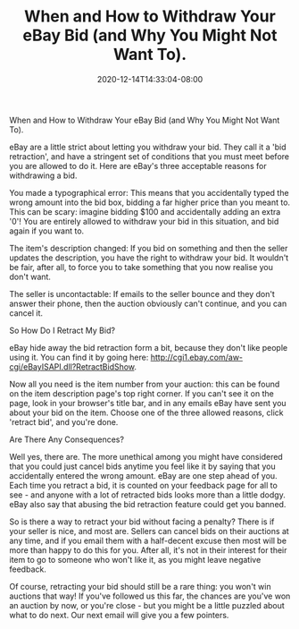﻿---
title: "When and How to Withdraw Your eBay Bid (and Why You Might Not Want To)."
date: 2020-12-14T14:33:04-08:00
description: "40 ebay articles Tips for Web Success"
featured_image: "/images/40 ebay articles.jpg"
tags: ["40 ebay articles"]
---

When and How to Withdraw Your eBay Bid (and Why You Might Not Want To).

eBay are a little strict about letting you withdraw your bid. They call it a 'bid retraction', and have a stringent set of conditions that you must meet before you are allowed to do it. Here are eBay's three acceptable reasons for withdrawing a bid.

You made a typographical error: This means that you accidentally typed the wrong amount into the bid box, bidding a far higher price than you meant to. This can be scary: imagine bidding $100 and accidentally adding an extra '0'! You are entirely allowed to withdraw your bid in this situation, and bid again if you want to.

The item's description changed: If you bid on something and then the seller updates the description, you have the right to withdraw your bid. It wouldn't be fair, after all, to force you to take something that you now realise you don't want.

The seller is uncontactable: If emails to the seller bounce and they don't answer their phone, then the auction obviously can't continue, and you can cancel it.

So How Do I Retract My Bid?

eBay hide away the bid retraction form a bit, because they don't like people using it. You can find it by going here: http://cgi1.ebay.com/aw-cgi/eBayISAPI.dll?RetractBidShow.

Now all you need is the item number from your auction: this can be found on the item description page's top right corner. If you can't see it on the page, look in your browser's title bar, and in any emails eBay have sent you about your bid on the item. Choose one of the three allowed reasons, click 'retract bid', and you're done.

Are There Any Consequences?

Well yes, there are. The more unethical among you might have considered that you could just cancel bids anytime you feel like it by saying that you accidentally entered the wrong amount. eBay are one step ahead of you. Each time you retract a bid, it is counted on your feedback page for all to see - and anyone with a lot of retracted bids looks more than a little dodgy. eBay also say that abusing the bid retraction feature could get you banned.

So is there a way to retract your bid without facing a penalty? There is if your seller is nice, and most are. Sellers can cancel bids on their auctions at any time, and if you email them with a half-decent excuse then most will be more than happy to do this for you. After all, it's not in their interest for their item to go to someone who won't like it, as you might leave negative feedback. 

Of course, retracting your bid should still be a rare thing: you won't win auctions that way! If you've followed us this far, the chances are you've won an auction by now, or you're close - but you might be a little puzzled about what to do next. Our next email will give you a few pointers.

